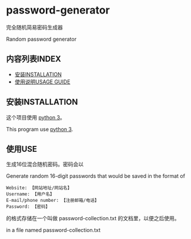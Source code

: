 # password-generator
完全随机简易密码生成器

Random password generator
## 内容列表INDEX

- [安装INSTALLATION](#安装INSTALLATION)
- [使用说明USAGE GUIDE](#使用USE)

## 安装INSTALLATION

这个项目使用 [python 3](https://www.python.org)。

This program use [python 3](https://www.python.org).

## 使用USE

生成16位混合随机密码。密码会以

Generate random 16-digit passwords that would be saved in the format of

```
Website: 【网站地址/网站名】
Username: 【用户名】
E-mail/phone number: 【注册邮箱/电话】
Password: 【密码】
```

的格式存储在一个叫做 password-collection.txt 的文档里，以便之后使用。

in a file named password-collection.txt
